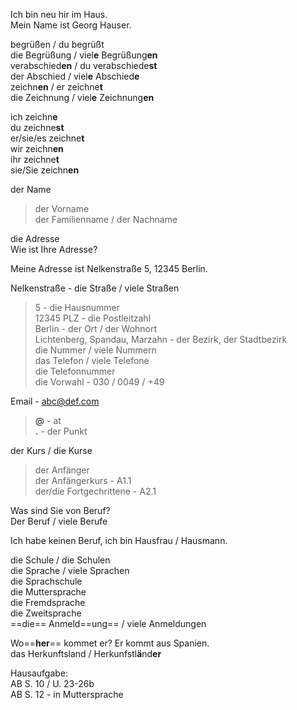 Ich bin neu hir im Haus.  
Mein Name ist Georg Hauser.  

begrüßen / du begrüßt  
die Begrüßung / viel**e** Begrüßung**en**  
verabschied**en** / du verabschiede**st**  
der Abschied / viel**e** Abschied**e**  
zeichn**en** / er zeichne**t**  
die Zeichnung / viel**e** Zeichnung**en**  

ich zeichn**e**  
du zeichne**st**  
er/sie/es zeichne**t**  
wir zeichn**en**  
ihr zeichne**t**  
sie/Sie zeichn**en**  

der Name  
> der Vorname  
> der Familienname / der Nachname  

die Adresse  
Wie ist Ihre Adresse?  

Meine Adresse ist Nelkenstraße 5, 12345 Berlin.  

Nelkenstraße - die Straße / viele Straßen  
> 5 - die Hausnummer  
> 12345 PLZ - die Postleitzahl  
> Berlin - der Ort / der Wohnort  
> Lichtenberg, Spandau, Marzahn - der Bezirk, der Stadtbezirk  
> die Nummer / viele Nummern  
> das Telefon / viele Telefone  
> die Telefonnummer  
> die Vorwahl - 030 / 0049 / +49  

Email - abc@def.com  
> **@** - at  
> **.** - der Punkt  

der Kurs / die Kurse  
> der Anfänger  
> der Anfängerkurs - A1.1  
> der/die Fortgechrittene - A2.1  

Was sind Sie von Beruf?  
Der Beruf / viele Berufe  

Ich habe keinen Beruf, ich bin Hausfrau / Hausmann.  

die Schule / die Schulen  
die Sprache / viele Sprachen  
die Sprachschule  
die Muttersprache  
die Fremdsprache  
die Zweitsprache  
==die== Anmeld==ung== / viele Anmeldungen  

Wo==**her**== kommet er? Er kommt aus Spanien.  
das Herkunftsland / Herkunfstl**ä**nd**er**   

Hausaufgabe:  
AB S. 10 / U. 23-26b  
AB S. 12 - in Muttersprache  
